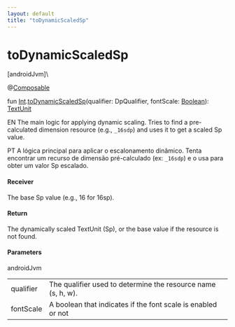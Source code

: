 ```yaml
---
layout: default
title: "toDynamicScaledSp"
---
```


# toDynamicScaledSp

[androidJvm]\

@[Composable](https://developer.android.com/reference/kotlin/androidx/compose/runtime/Composable.html)

fun [Int](https://kotlinlang.org/api/core/kotlin-stdlib/kotlin/-int/index.html).[toDynamicScaledSp](to-dynamic-scaled-sp.md)(qualifier: DpQualifier, fontScale: [Boolean](https://kotlinlang.org/api/core/kotlin-stdlib/kotlin/-boolean/index.html)): [TextUnit](https://developer.android.com/reference/kotlin/androidx/compose/ui/unit/TextUnit.html)

EN The main logic for applying dynamic scaling. Tries to find a pre-calculated dimension resource (e.g., `_16sdp`) and uses it to get a scaled Sp value.

PT A lógica principal para aplicar o escalonamento dinâmico. Tenta encontrar um recurso de dimensão pré-calculado (ex: `_16sdp`) e o usa para obter um valor Sp escalado.

#### Receiver

The base Sp value (e.g., 16 for 16sp).

#### Return

The dynamically scaled TextUnit (Sp), or the base value if the resource is not found.

#### Parameters

androidJvm

| | |
|---|---|
| qualifier | The qualifier used to determine the resource name (s, h, w). |
| fontScale | A boolean that indicates if the font scale is enabled or not |